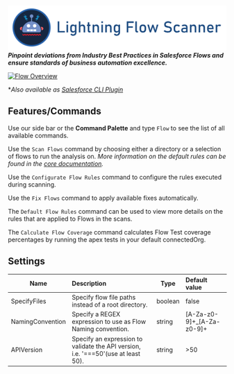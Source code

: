  [![Lightning Flow Scanner Banner](media/bannerslim.png)](https://github.com/Lightning-Flow-Scanner)
__*Pinpoint deviations from Industry Best Practices in Salesforce Flows and ensure standards of business automation excellence.*__

 [![Flow Overview](media/demo.gif)](https://github.com/Lightning-Flow-Scanner)

**Also available as [Salesforce CLI Plugin](https://github.com/Lightning-Flow-Scanner/lightning-flow-scanner-sfdx)*

## Features/Commands

Use our side bar or the **Command Palette** and type `Flow` to see the list of all available commands.

Use the `Scan Flows` command by choosing either a directory or a selection of flows to run the analysis on.
*More information on the default rules can be found in the [core  documentation](https://github.com/Lightning-Flow-Scanner/lightning-flow-scanner-core).*

Use the `Configurate Flow Rules` command to configure the rules executed during scanning.

Use the `Fix Flows` command to apply available fixes automatically.  

The `Default Flow Rules` command can be used to view more details on the rules that are applied to Flows in the scans. 

The `Calculate Flow Coverage` command calculates Flow Test coverage percentages by running the apex tests in your default connectedOrg.

## Settings
 Name        | Description | Type | Default value | 
|--------------|:-----------|--------------|:-----------|
| SpecifyFiles | Specify flow file paths instead of a root directory. | boolean | false | 
| NamingConvention | Specify a REGEX expression to use as Flow Naming convention. | string | [A-Za-z0-9]+_[A-Za-z0-9]+ | 
| APIVersion | Specify an expression to validate the API version, i.e. '===50'(use at least 50). | string | >50 | 
